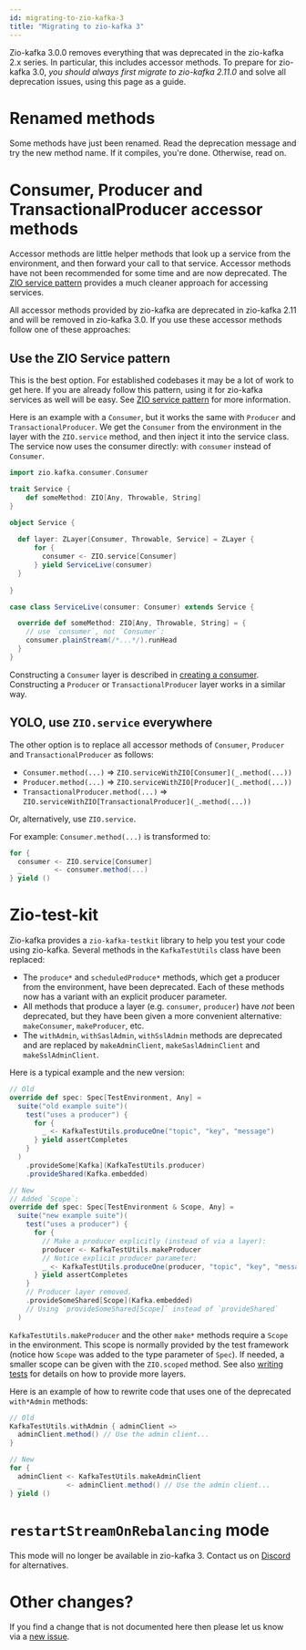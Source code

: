 ```yaml
---
id: migrating-to-zio-kafka-3
title: "Migrating to zio-kafka 3"
---
```


Zio-kafka 3.0.0 removes everything that was deprecated in the zio-kafka 2.x series. In particular, this includes
accessor methods. To prepare for zio-kafka 3.0, _you should always first migrate to zio-kafka 2.11.0_ and solve all
deprecation issues, using this page as a guide.

# Renamed methods

Some methods have just been renamed. Read the deprecation message and try the new method name. If it compiles, you're
done. Otherwise, read on.

# Consumer, Producer and TransactionalProducer accessor methods

Accessor methods are little helper methods that look up a service from the environment, and then forward your call to
that service. Accessor methods have not been recommended for some time and are now deprecated. The
[ZIO service pattern](https://zio.dev/reference/service-pattern/) provides a much cleaner approach for accessing
services.

All accessor methods provided by zio-kafka are deprecated in zio-kafka 2.11 and will be removed in zio-kafka 3.0. If
you use these accessor methods follow one of these approaches:

## Use the ZIO Service pattern

This is the best option. For established codebases it may be a lot of work to get here. If you are already follow
this pattern, using it for zio-kafka services as well will be easy. See [ZIO service pattern](https://zio.dev/reference/service-pattern/) for more information.

Here is an example with a `Consumer`, but it works the same with `Producer` and `TransactionalProducer`. We get the
`Consumer` from the environment in the layer with the `ZIO.service` method, and then inject it into the service class.
The service now uses the consumer directly: with `consumer` instead of `Consumer`.

```scala
import zio.kafka.consumer.Consumer

trait Service {
    def someMethod: ZIO[Any, Throwable, String]
}

object Service {
  
  def layer: ZLayer[Consumer, Throwable, Service] = ZLayer {
      for {
        consumer <- ZIO.service[Consumer]
      } yield ServiceLive(consumer)
  }
  
}

case class ServiceLive(consumer: Consumer) extends Service {

  override def someMethod: ZIO[Any, Throwable, String] = {
    // use `consumer`, not `Consumer`:
    consumer.plainStream(/*...*/).runHead
  }
}
```

Constructing a `Consumer` layer is described in [creating a consumer](creating-a-consumer.md). Constructing a
`Producer` or `TransactionalProducer` layer works in a similar way.

## YOLO, use `ZIO.service` everywhere

The other option is to replace all accessor methods of `Consumer`, `Producer` and `TransactionalProducer` as follows:

- `Consumer.method(...)` => `ZIO.serviceWithZIO[Consumer](_.method(...))`
- `Producer.method(...)` => `ZIO.serviceWithZIO[Producer](_.method(...))`
- `TransactionalProducer.method(...)` => `ZIO.serviceWithZIO[TransactionalProducer](_.method(...))`

Or, alternatively, use `ZIO.service`.

For example: `Consumer.method(...)` is transformed to:
```scala
for {
  consumer <- ZIO.service[Consumer]
  _        <- consumer.method(...)
} yield () 
```

# Zio-test-kit

Zio-kafka provides a `zio-kafka-testkit` library to help you test your code using zio-kafka. Several methods in the
`KafkaTestUtils` class have been replaced:

- The `produce*` and `scheduledProduce*` methods, which get a producer from the environment, have been deprecated.
  Each of these methods now has a variant with an explicit producer parameter.
- All methods that produce a layer (e.g. `consumer`, `producer`) have _not_ been deprecated, but they have been given a
  more convenient alternative: `makeConsumer`, `makeProducer`, etc.
- The `withAdmin`, `withSaslAdmin`, `withSslAdmin` methods are deprecated and are replaced by `makeAdminClient`,
  `makeSaslAdminClient` and `makeSslAdminClient`.

Here is a typical example and the new version:

```scala
// Old
override def spec: Spec[TestEnvironment, Any] =
  suite("old example suite")(
    test("uses a producer") {
      for {
        _ <- KafkaTestUtils.produceOne("topic", "key", "message")
      } yield assertCompletes
    }
  )
    .provideSome[Kafka](KafkaTestUtils.producer)
    .provideShared(Kafka.embedded)

// New
// Added `Scope`:
override def spec: Spec[TestEnvironment & Scope, Any] =
  suite("new example suite")(
    test("uses a producer") {
      for {
        // Make a producer explicitly (instead of via a layer):
        producer <- KafkaTestUtils.makeProducer
        // Notice explicit producer parameter:
        _ <- KafkaTestUtils.produceOne(producer, "topic", "key", "message")
      } yield assertCompletes
    }
    // Producer layer removed.
    .provideSomeShared[Scope](Kafka.embedded)
    // Using `provideSomeShared[Scope]` instead of `provideShared`
  )
```

`KafkaTestUtils.makeProducer` and the other `make*` methods require a `Scope` in the environment. This scope is
normally provided by the test framework (notice how `Scope` was added to the type parameter of `Spec`). If needed, a
smaller scope can be given with the `ZIO.scoped` method. See also [writing tests](writing-tests.md) for details on how
to provide more layers.

Here is an example of how to rewrite code that uses one of the deprecated `with*Admin` methods:

```scala
// Old
KafkaTestUtils.withAdmin { adminClient =>
  adminClient.method() // Use the admin client...
}

// New
for {
  adminClient <- KafkaTestUtils.makeAdminClient
  _           <- adminClient.method() // Use the admin client...
} yield ()
```

# `restartStreamOnRebalancing` mode

This mode will no longer be available in zio-kafka 3. Contact us on [Discord](https://discord.com/channels/629491597070827530/629497941719121960) for alternatives.

# Other changes?

If you find a change that is not documented here then please let us know via a
[new issue](https://github.com/zio/zio-kafka/issues/new).
